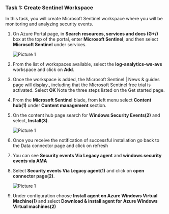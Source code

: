 ### Task 1: Create Sentinel Workspace

In this task, you will create Microsoft Sentinel workspace where you will be monitoring and analyzing security events.

1. On Azure Portal page, in **Search resources, services and docs (G+/)** box at the top of the portal, enter **Microsoft Sentinel**, and then select **Microsoft Sentinel** under services.

    ![Picture 1](../media/image_7.png)

1. From the list of workspaces available, select the **log-analytics-ws-avs** workspace and click on **Add**.

1. Once the workspace is added, the Microsoft Sentinel | News & guides page will display., including that the Microsoft Sentinel free trial is activated. Select **OK**  Note the three steps listed on the Get started page.

1. From the **Microsoft Sentinel** blade, from left menu select **Content hub(1)** under **Content management** section.

1. On the content hub page search for **Windows Security Events(2)** and select, **Install(3)**.

     ![Picture 1](../media/14s1.png)
   
1. Once you receive the notification of successful installation go back to the Data connector page and click on refresh

1. You can see **Security events Via Legacy agent** and **windows security events via AMA**

1. Select **Security events Via Legacy agent(1)** and click on **open connector page(2)**.

    ![Picture 1](../media/14s2.png)
   
1. Under configuration choose **Install agent on Azure Windows Virtual Machine(1)** and select **Download & install agent for Azure Windows Virtual machines(2)**   
